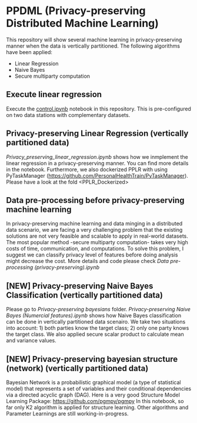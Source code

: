 # PPDML (Privacy-preserving Distributed Machine Learning)

This repository will show several machine learning in privacy-preserving manner when the data is vertically partitioned. 
The following algorithms have been applied:
* Linear Regression
* Naive Bayes
* Secure multiparty computation

## Execute linear regression
Execute the [control.ipynb](control.ipynb) notebook in this repository. This is pre-configured on two data stations with complementary datasets.

## Privacy-preserving Linear Regression (vertically partitioned data)
_Privacy_preserving_linear_regression.ipynb_ shows how we inmplement the linear regression in a privacy-preserving manner. You can find more details in the notebook. Furthermore, we also dockerized PPLR with using PyTaskManager (https://github.com/PersonalHealthTrain/PyTaskManager). Please have a look at the fold <PPLR_Dockerized>

## Data pre-processing before privacy-preserving machine learning
In privacy-preserving machine learning and data minging in a distributed data scenario, we are facing a very challenging problem that the existing solutions are not very feasible and scalable to apply in real-world datasets. The most popular method -secure multiparty computation- takes very high costs of time, communication, and computations. To solve this problem, I suggest we can classify privacy level of features before doing analysis might decrease the cost. More details and code please check _Data pre-processing (privacy-preserving).ipynb_

## [NEW] Privacy-preserving Naive Bayes Classification (vertically partitioned data)
Please go to _Privacy-preserving bayesians_ folder. _Privacy-preserving Naive Bayes (Numercial features).ipynb_ shows how Naive Bayes classification can be done in vertically partitioned data scenairo. We take two situations into account: 1) both parties know the target class; 2) only one party knows the target class. We also applied secure scalar product to calculate mean and variance values.

## [NEW] Privacy-preserving bayesian structure (network) (vertically partitioned data)
Bayesian Network is a probabilistic graphical model (a type of statistical model) that represents a set of variables and their conditional dependencies via a directed acyclic graph (DAG). Here is a very good Structure Model Learning Package: https://github.com/pgmpy/pgmpy In this notebook, so far only K2 algorithm is applied for structure learning. Other algorithms and Parameter Learnings are still working-in-progress.
